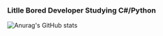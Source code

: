 ### Litlle Bored Developer Studying C#/Python

![Anurag's GitHub stats](https://github-readme-stats.vercel.app/api?username=SkYri3L&show_icons=true&theme=radical)

